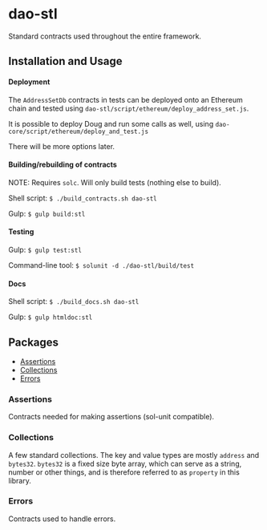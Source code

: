 # dao-stl

Standard contracts used throughout the entire framework.

## Installation and Usage

#### Deployment

The `AddressSetDb` contracts in tests can be deployed onto an Ethereum chain and tested using `dao-stl/script/ethereum/deploy_address_set.js`.

It is possible to deploy Doug and run some calls as well, using `dao-core/script/ethereum/deploy_and_test.js`
 
There will be more options later.

#### Building/rebuilding of contracts

NOTE: Requires `solc`. Will only build tests (nothing else to build).

Shell script: `$ ./build_contracts.sh dao-stl`

Gulp: `$ gulp build:stl`

#### Testing

Gulp: `$ gulp test:stl`

Command-line tool: `$ solunit -d ./dao-stl/build/test`

#### Docs

Shell script: `$ ./build_docs.sh dao-stl`

Gulp: `$ gulp htmldoc:stl`

## Packages

* [Assertions](#assertions)
* [Collections](#collections)
* [Errors](#errors)

### Assertions

Contracts needed for making assertions (sol-unit compatible).

### Collections

A few standard collections. The key and value types are mostly `address` and `bytes32`. `bytes32` is a fixed size byte array, which can serve as a string, number or other things, and is therefore referred to as `property` in this library.

### Errors

Contracts used to handle errors.